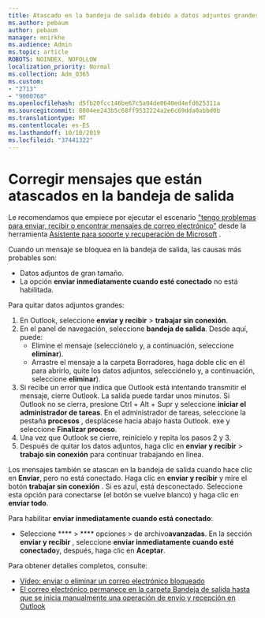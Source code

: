 ```yaml
---
title: Atascado en la bandeja de salida debido a datos adjuntos grandes
ms.author: pebaum
author: pebaum
manager: mnirkhe
ms.audience: Admin
ms.topic: article
ROBOTS: NOINDEX, NOFOLLOW
localization_priority: Normal
ms.collection: Adm_O365
ms.custom:
- "2713"
- "9000768"
ms.openlocfilehash: d5fb20fcc146be67c5a04de0640ed4efd625311a
ms.sourcegitcommit: 8004ee243b5c68ff9532224a2e6c69dda0abbd0b
ms.translationtype: MT
ms.contentlocale: es-ES
ms.lasthandoff: 10/10/2019
ms.locfileid: "37441322"
---
```

# <a name="fix-messages-that-are-stuck-in-the-outbox"></a>Corregir mensajes que están atascados en la bandeja de salida

Le recomendamos que empiece por ejecutar el escenario ["tengo problemas para enviar, recibir o encontrar mensajes de correo electrónico"](https://aka.ms/SaRA-OutlookSendReceive) desde la herramienta [Asistente para soporte y recuperación de Microsoft](https://diagnostics.office.com/#/) .

Cuando un mensaje se bloquea en la bandeja de salida, las causas más probables son:
- Datos adjuntos de gran tamaño.
- La opción **enviar inmediatamente cuando esté conectado** no está habilitada.

Para quitar datos adjuntos grandes: 

1. En Outlook, seleccione **enviar y recibir** > **trabajar sin conexión**. 
2. En el panel de navegación, seleccione **bandeja de salida**. Desde aquí, puede: 
    - Elimine el mensaje (selecciónelo y, a continuación, seleccione **eliminar**).
    - Arrastre el mensaje a la carpeta Borradores, haga doble clic en él para abrirlo, quite los datos adjuntos, selecciónelo y, a continuación, seleccione **eliminar**).
3. Si recibe un error que indica que Outlook está intentando transmitir el mensaje, cierre Outlook. La salida puede tardar unos minutos. Si Outlook no se cierra, presione Ctrl + Alt + Supr y seleccione **iniciar el administrador de tareas**. En el administrador de tareas, seleccione la pestaña **procesos** , desplácese hacia abajo hasta Outlook. exe y seleccione **Finalizar proceso**.
4. Una vez que Outlook se cierre, reinícielo y repita los pasos 2 y 3. 
5. Después de quitar los datos adjuntos, haga clic en **enviar y recibir** > **trabajo sin conexión** para continuar trabajando en línea. 

Los mensajes también se atascan en la bandeja de salida cuando hace clic en **Enviar**, pero no está conectado. Haga clic en **enviar y recibir** y mire el botón **trabajar sin conexión** . Si es azul, está desconectado. Seleccione esta opción para conectarse (el botón se vuelve blanco) y haga clic en **enviar todo**.
 
Para habilitar **enviar inmediatamente cuando está conectado**:
 
- Seleccione **** > **** opciones >  de archivo**avanzadas**.
En la sección **enviar y recibir** , seleccione **enviar inmediatamente cuando esté conectado**y, después, haga clic en **Aceptar**.
 
Para obtener detalles completos, consulte:
- [Vídeo: enviar o eliminar un correo electrónico bloqueado](https://support.office.com/article/Video-Send-or-delete-an-email-stuck-in-your-outbox-26d5d34a-4e5f-444a-a9e8-44db04a94dec) 
- [El correo electrónico permanece en la carpeta Bandeja de salida hasta que se inicia manualmente una operación de envío y recepción en Outlook](https://support.microsoft.com/help/2797572/email-stays-in-the-outbox-folder-until-you-manually-initiate-a-send-re)

